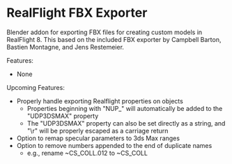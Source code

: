 # RealFlight FBX Exporter

Blender addon for exporting FBX files for creating custom models in
RealFlight 8. This based on the included FBX exporter by Campbell Barton,
Bastien Montagne, and Jens Restemeier.

Features:
* None

Upcoming Features:
* Properly handle exporting Realflight properties on objects
  * Properties beginning with "NUP_" will automatically be added to the
  "UDP3DSMAX" property
  * The "UDP3DSMAX" property can also be set directly as a string, and "\r"
  will be properly escaped as a carriage return
* Option to remap specular parameters to 3ds Max ranges
* Option to remove numbers appended to the end of duplicate names
	* e.g., rename ~CS_COLL.012 to ~CS_COLL
